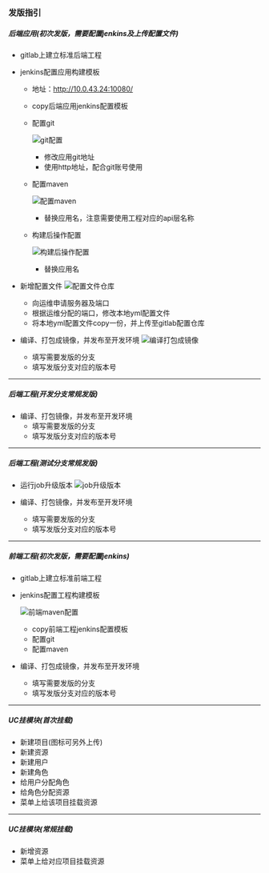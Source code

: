 ### 发版指引
##### 后端应用(初次发版，需要配置jenkins及上传配置文件)
- gitlab上建立标准后端工程
- jenkins配置应用构建模板
  - 地址：http://10.0.43.24:10080/
  - copy后端应用jenkins配置模板
  - 配置git
  
    ![git配置](/assets/git配置.png)
    - 修改应用git地址
    - 使用http地址，配合git账号使用
    
  - 配置maven
  
    ![配置maven](/assets/配置maven.png)
    - 替换应用名，注意需要使用工程对应的api层名称
  - 构建后操作配置
  
    ![构建后操作配置](/assets/构建后操作配置.png)
    - 替换应用名
    
    
- 新增配置文件
  ![配置文件仓库](/assets/配置文件仓库.png)
  
  - 向运维申请服务器及端口
  - 根据运维分配的端口，修改本地yml配置文件
  - 将本地yml配置文件copy一份，并上传至gitlab配置仓库
  
  
- 编译、打包成镜像，并发布至开发环境
  ![编译打包成镜像](/assets/编译打包成镜像.png)
  
  - 填写需要发版的分支
  - 填写发版分支对应的版本号

--- 
      
##### 后端工程(开发分支常规发版)
- 编译、打包镜像，并发布至开发环境
  - 填写需要发版的分支
  - 填写发版分支对应的版本号 

--- 

##### 后端工程(测试分支常规发版)
- 运行job升级版本
  ![job升级版本](/assets/job升级版本.png)
  
- 编译、打包镜像，并发布至开发环境
  - 填写需要发版的分支
  - 填写发版分支对应的版本号

--- 

##### 前端工程(初次发版，需要配置jenkins)
- gitlab上建立标准前端工程
- jenkins配置工程构建模板

  ![前端maven配置](/assets/前端maven配置.png)
  - copy前端工程jenkins配置模板
  - 配置git
  - 配置maven
- 编译、打包成镜像，并发布至开发环境
  - 填写需要发版的分支
  - 填写发版分支对应的版本号

---  
               
##### UC挂模块(首次挂载)
- 新建项目(图标可另外上传)
- 新建资源
- 新建用户
- 新建角色
- 给用户分配角色
- 给角色分配资源
- 菜单上给该项目挂载资源

--- 
  
##### UC挂模块(常规挂载)
- 新增资源
- 菜单上给对应项目挂载资源